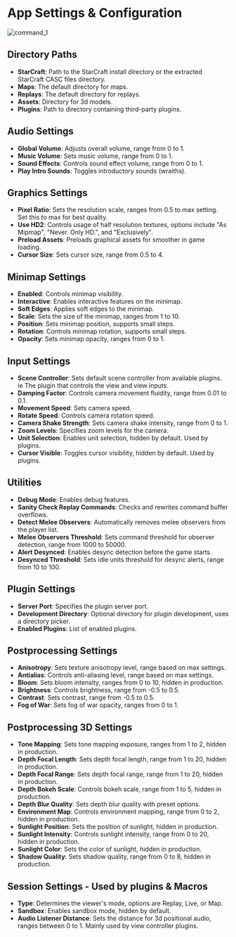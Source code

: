 # App Settings & Configuration

![command_1](https://github.com/imbateam-gg/titan-reactor/assets/586716/9709ff59-8943-402f-a5a5-f57d64a5ed81)


## Directory Paths
- **StarCraft**:                Path to the StarCraft install directory or the extracted StarCraft CASC files directory.
- **Maps**:                     The default directory for maps.
- **Replays**:                  The default directory for replays.
- **Assets**:                   Directory for 3d models.
- **Plugins**:                  Path to directory containing third-party plugins.


## Audio Settings
- **Global Volume**: Adjusts overall volume, range from 0 to 1.
- **Music Volume**: Sets music volume, range from 0 to 1.
- **Sound Effects**: Controls sound effect volume, range from 0 to 1.
- **Play Intro Sounds**: Toggles introductory sounds (wraiths).

## Graphics Settings
- **Pixel Ratio**: Sets the resolution scale, ranges from 0.5 to max setting. Set this to max for best quality.
- **Use HD2**: Controls usage of half resolution textures, options include "As Mipmap", "Never. Only HD.", and "Exclusively".
- **Preload Assets**:  Preloads graphical assets for smoother in game loading.
- **Cursor Size**: Sets cursor size, range from 0.5 to 4.

## Minimap Settings
- **Enabled**: Controls minimap visibility.
- **Interactive**: Enables interactive features on the minimap.
- **Soft Edges**: Applies soft edges to the minimap.
- **Scale**: Sets the size of the minimap, ranges from 1 to 10.
- **Position**: Sets minimap position, supports small steps.
- **Rotation**: Controls minimap rotation, supports small steps.
- **Opacity**: Sets minimap opacity, ranges from 0 to 1.

## Input Settings
- **Scene Controller**: Sets default scene controller from available plugins. ie The plugin that controls the view and view inputs.
- **Damping Factor**: Controls camera movement fluidity, range from 0.01 to 0.1.
- **Movement Speed**: Sets camera speed.
- **Rotate Speed**: Controls camera rotation speed.
- **Camera Shake Strength**: Sets camera shake intensity, range from 0 to 1.
- **Zoom Levels**: Specifies zoom levels for the camera.
- **Unit Selection**: Enables unit selection, hidden by default. Used by plugins.
- **Cursor Visible**: Toggles cursor visibility, hidden by default. Used by plugins.

## Utilities
- **Debug Mode**: Enables debug features.
- **Sanity Check Replay Commands**: Checks and rewrites command buffer overflows.
- **Detect Melee Observers**: Automatically removes melee observers from the player list.
- **Melee Observers Threshold**: Sets command threshold for observer detection, range from 1000 to 50000.
- **Alert Desynced**: Enables desync detection before the game starts.
- **Desynced Threshold**: Sets idle units threshold for desync alerts, range from 10 to 100.

## Plugin Settings
- **Server Port**: Specifies the plugin server port.
- **Development Directory**: Optional directory for plugin development, uses a directory picker.
- **Enabled Plugins**: List of enabled plugins.

## Postprocessing Settings
- **Anisotropy**: Sets texture anisotropy level, range based on max settings.
- **Antialias**: Controls anti-aliasing level, range based on max settings.
- **Bloom**: Sets bloom intensity, ranges from 0 to 10, hidden in production.
- **Brightness**: Controls brightness, range from -0.5 to 0.5.
- **Contrast**: Sets contrast, range from -0.5 to 0.5.
- **Fog of War**: Sets fog of war opacity, ranges from 0 to 1.

## Postprocessing 3D Settings
- **Tone Mapping**: Sets tone mapping exposure, ranges from 1 to 2, hidden in production.
- **Depth Focal Length**: Sets depth focal length, range from 1 to 20, hidden in production.
- **Depth Focal Range**: Sets depth focal range, range from 1 to 20, hidden in production.
- **Depth Bokeh Scale**: Controls bokeh scale, range from 1 to 5, hidden in production.
- **Depth Blur Quality**: Sets depth blur quality with preset options.
- **Environment Map**: Controls environment mapping, range from 0 to 2, hidden in production.
- **Sunlight Position**: Sets the position of sunlight, hidden in production.
- **Sunlight Intensity**: Controls sunlight intensity, range from 0 to 20, hidden in production.
- **Sunlight Color**: Sets the color of sunlight, hidden in production.
- **Shadow Quality**: Sets shadow quality, range from 0 to 8, hidden in production.


## Session Settings - Used by plugins & Macros
- **Type**: Determines the viewer's mode, options are Replay, Live, or Map.
- **Sandbox**: Enables sandbox mode, hidden by default.
- **Audio Listener Distance**: Sets the distance for 3d positional audio, ranges between 0 to 1. Mainly used by view controller plugins.

